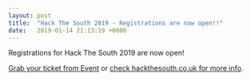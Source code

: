 ```yaml
---
layout: post
title:  "Hack The South 2019 - Registrations are now open!!"
date:   2019-01-14 21:13:19 +0000
---
```


Registrations for Hack The South 2019 are now open!

[Grab your ticket from Event](https://hackthesouth.co.uk/tickets) or [check hackthesouth.co.uk for more info](https://hackthesouth.co.uk).
